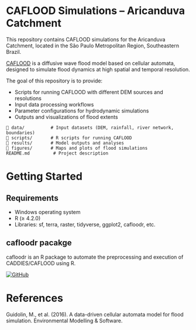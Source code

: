# CAFLOOD Simulations – Aricanduva Catchment

This repository contains CAFLOOD simulations for the Aricanduva Catchment, located in the São Paulo Metropolitan Region, Southeastern Brazil.

[CAFLOOD](https://cafloodpro.com/) is a diffusive wave flood model based on cellular automata, designed to simulate flood dynamics at high spatial and temporal resolution.

The goal of this repository is to provide:

- Scripts for running CAFLOOD with different DEM sources and resolutions
- Input data processing workflows
- Parameter configurations for hydrodynamic simulations
- Outputs and visualizations of flood extents

```
📂 data/          # Input datasets (DEM, rainfall, river network, boundaries)
📂 scripts/       # R scripts for running CAFLOOD 
📂 results/       # Model outputs and analyses
📂 figures/       # Maps and plots of flood simulations
README.md         # Project description
```

# Getting Started
## Requirements

- Windows operating system
- R (≥ 4.2.0)
- Libraries: sf, terra, raster, tidyverse, ggplot2, cafloodr, etc.

## cafloodr pacakge

cafloodr is an R package to automate the preprocessing and execution of CADDIES/CAFLOOD using R. 



[![GitHub](https://img.shields.io/badge/GitHub-cafloodr-blue?logo=github)](https://github.com/marcosrbenso/cafloodr)

# References

Guidolin, M., et al. (2016). A data-driven cellular automata model for flood simulation. Environmental Modelling & Software.
